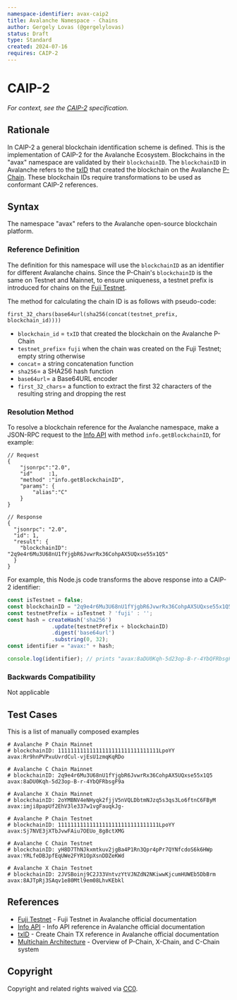 ```yaml
---
namespace-identifier: avax-caip2
title: Avalanche Namespace - Chains
author: Gergely Lovas (@gergelylovas)
status: Draft
type: Standard
created: 2024-07-16
requires: CAIP-2
---
```


# CAIP-2

*For context, see the [CAIP-2][] specification.*

## Rationale

In CAIP-2 a general blockchain identification scheme is defined. This is the
implementation of CAIP-2 for the Avalanche Ecosystem. 
Blockchains in the "avax" namespace are validated by their `blockchainID`. 
The `blockchainID` in Avalanche refers to the [txID][] that created the 
blockchain on the Avalanche [P-Chain][Multichain Architecture].
These blockchain IDs require transformations to be used as conformant CAIP-2
references.

## Syntax

The namespace "avax" refers to the Avalanche open-source blockchain platform.

### Reference Definition

The definition for this namespace will use the `blockchainID` as an identifier
for different Avalanche chains. Since the P-Chain's `blockchainID` is the same 
on Testnet and Mainnet, to ensure uniqueness, a testnet prefix is introduced 
for chains on the [Fuji Testnet][].  

The method for calculating the chain ID is as follows with pseudo-code:

```
first_32_chars(base64url(sha256(concat(testnet_prefix, blockchain_id))))
```

- `blockchain_id` = `txID` that created the blockchain on the Avalanche P-Chain
- `testnet_prefix`= `fuji` when the chain was created on the Fuji Testnet; 
  empty string otherwise
- `concat`= a string concatenation function
- `sha256`= a SHA256 hash function
- `base64url`= a Base64URL encoder
- `first_32_chars`= a function to extract the first 32 characters of the
  resulting string and dropping the rest

### Resolution Method

To resolve a blockchain reference for the Avalanche namespace, make a JSON-RPC 
request to the [Info API][] with method `info.getBlockchainID`, for example:

```jsonc
// Request
{
    "jsonrpc":"2.0",
    "id"     :1,
    "method" :"info.getBlockchainID",
    "params": {
        "alias":"C"
    }
}

// Response
{
  "jsonrpc": "2.0",
  "id": 1,
  "result": {
    "blockchainID": "2q9e4r6Mu3U68nU1fYjgbR6JvwrRx36CohpAX5UQxse55x1Q5"
  }
}
```

For example, this Node.js code transforms the above response into a CAIP-2 identifier:

```javascript
const isTestnet = false;
const blockchainID = "2q9e4r6Mu3U68nU1fYjgbR6JvwrRx36CohpAX5UQxse55x1Q5";
const testnetPrefix = isTestnet ? 'fuji' : '';
const hash = createHash('sha256')
              .update(testnetPrefix + blockchainID)
              .digest('base64url')
              .substring(0, 32);
const identifier = "avax:" + hash;

console.log(identifier); // prints "avax:8aDU0Kqh-5d23op-B-r-4YbQFRbsgF9a"
```

### Backwards Compatibility

Not applicable

## Test Cases

This is a list of manually composed examples

```
# Avalanche P Chain Mainnet
# blockchainID: 11111111111111111111111111111111LpoYY
avax:Rr9hnPVPxuUvrdCul-vjEsU1zmqKqRDo

# Avalanche C Chain Mainnet
# blockchainID: 2q9e4r6Mu3U68nU1fYjgbR6JvwrRx36CohpAX5UQxse55x1Q5
avax:8aDU0Kqh-5d23op-B-r-4YbQFRbsgF9a

# Avalanche X Chain Mainnet
# blockchainID: 2oYMBNV4eNHyqk2fjjV5nVQLDbtmNJzq5s3qs3Lo6ftnC6FByM
avax:imji8papUf2EhV3le337w1vgFauqkJg-

# Avalanche P Chain Testnet
# blockchainID: 11111111111111111111111111111111LpoYY
avax:Sj7NVE3jXTbJvwFAiu7OEUo_8g8ctXMG

# Avalanche C Chain Testnet
# blockchainID: yH8D7ThNJkxmtkuv2jgBa4P1Rn3Qpr4pPr7QYNfcdoS6k6HWp
avax:YRLfeDBJpfEqUWe2FYR1OpXsnDDZeKWd

# Avalanche X Chain Testnet
# blockchainID: 2JVSBoinj9C2J33VntvzYtVJNZdN2NKiwwKjcumHUWEb5DbBrm
avax:8AJTpRj3SAqv1e80Mtl9em08LhvKEbkl

```

## References

- [Fuji Testnet][] - Fuji Testnet in Avalanche official documentation
- [Info API][] - Info API reference in Avalanche official documentation
- [txID][] - Create Chain TX reference in Avalanche official documentation
- [Multichain Architecture][] - Overview of P-Chain, X-Chain, and C-Chain system

[Multichain Architecture]: https://docs.avax.network/learn/avalanche/avalanche-platform

[CAIP-2]: https://github.com/ChainAgnostic/CAIPs/blob/master/CAIPs/caip-2.md
[Fuji Testnet]: https://docs.avax.network/learn/avalanche/fuji
[Info API]: https://docs.avax.network/reference/avalanchego/info-api
[txID]: https://docs.avax.network/reference/avalanchego/p-chain/txn-format#unsigned-create-chain-tx

## Copyright

Copyright and related rights waived via [CC0](https://creativecommons.org/publicdomain/zero/1.0/).
